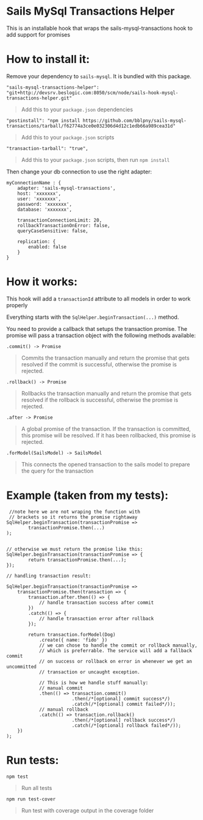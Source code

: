 # Sails MySql Transactions Helper

This is an installable hook that wraps the sails-mysql-transactions hook to add support for promises

# How to install it:
Remove your dependency to `sails-mysql`. It is bundled with this package.

```
"sails-mysql-transactions-helper": "git+http://devsrv.beslogic.com:8050/scm/node/sails-hook-mysql-transactions-helper.git"
```
> Add this to your `package.json` dependencies

```
"postinstall": "npm install https://github.com/bblpny/sails-mysql-transactions/tarball/f62774a3ce0e032306d4d12c1edb66a989cea31d"
```
> Add this to your `package.json` scripts

```
"transaction-tarball": "true",
```
> Add this to your `package.json` scripts, then run `npm install`

Then change your db connection to use the right adapter:
```
myConnectionName : {
    adapter: 'sails-mysql-transactions',
    host: 'xxxxxxx',
    user: 'xxxxxxx',
    password: 'xxxxxxx',
    database: 'xxxxxxx',

    transactionConnectionLimit: 20,
    rollbackTransactionOnError: false,
    queryCaseSensitive: false,

    replication: {
        enabled: false
    }
}
```

# How it works:

This hook will add a `transactionId` attribute to all models in order to work properly

Everything starts with the `SqlHelper.beginTransaction(...)` method.

You need to provide a callback that setups the transaction promise. The promise will pass a transaction object with the following methods available:


`.commit() -> Promise`
> Commits the transaction manually and return the promise that gets resolved if the commit is successful, otherwise the promise is rejected.

`.rollback() -> Promise`
> Rollbacks the transaction manually and return the promise that gets resolved if the rollback is successful, otherwise the promise is rejected.

`.after -> Promise`
> A global promise of the transaction. If the transaction is committed, this promise will be resolved. If it has been rollbacked, this promise is rejected.

`.forModel(SailsModel) -> SailsModel`
> This connects the opened transaction to the sails model to prepare the query for the transaction


# Example (taken from my tests):
```
 //note here we are not wraping the function with 
 // brackets so it returns the promise rightaway
SqlHelper.beginTransaction(transactionPromise =>
        transactionPromise.then(...)
);


// otherwise we must return the promise like this:
SqlHelper.beginTransaction(transactionPromise => {
        return transactionPromise.then(...);
});

// handling transaction result:

SqlHelper.beginTransaction(transactionPromise =>
    transactionPromise.then(transaction => {
        transaction.after.then(() => {
            // handle transaction success after commit
        })
        .catch(() => {
            // handle transaction error after rollback
        });

        return transaction.forModel(Dog)
            .create({ name: 'fido' })
            // we can chose to handle the commit or rollback manually, 
            // which is preferrable. The service will add a fallback commit 
            // on success or rollback on error in whenever we get an uncommitted
            // transaction or uncaught exception.

            // This is how we handle stuff manually:
            // manual commit
            .then(() => transaction.commit()
                        .then(/*[optional] commit success*/)
                        .catch(/*[optional] commit failed*/));
            // manual rollback
            .catch(() => transaction.rollback()
                        .then(/*[optional] rollback success*/)
                        .catch(/*[optional] rollback failed*/));
    })
);

```

# Run tests:

`npm test`
> Run all tests

`npm run test-cover`
> Run test with coverage output in the coverage folder